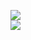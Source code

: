 [![](https://img.shields.io/badge/Made%20With-Github%20Spray-lightgrey.svg?style=for-the-badge&logo=github)](https://github.com/Annihil/github-spray#21934)  
[![](https://i.imgur.com/2DrTn0Z.gif)](https://github.com/Annihil/github-spray)